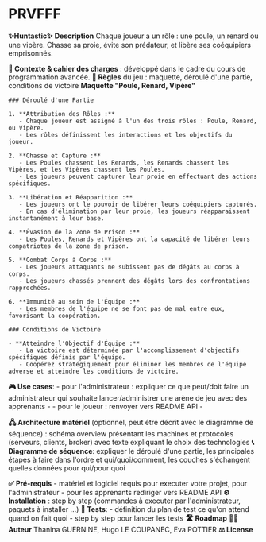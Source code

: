 # PRVFFF
**✨Huntastic✨**
**Description** Chaque joueur a un rôle : une poule, un renard ou une vipère. Chasse sa proie, évite son prédateur, et libère ses coéquipiers emprisonnés.
  
**🎯 Contexte & cahier des charges** : développé dans le cadre du cours de programmation avancée.
**🎲 Règles** du jeu : maquette, déroulé d'une partie, conditions de victoire
      **Maquette "Poule, Renard, Vipère"**

    ### Déroulé d'une Partie
    
    1. **Attribution des Rôles :**
       - Chaque joueur est assigné à l'un des trois rôles : Poule, Renard, ou Vipère.
       - Les rôles définissent les interactions et les objectifs du joueur.
    
    2. **Chasse et Capture :**
       - Les Poules chassent les Renards, les Renards chassent les Vipères, et les Vipères chassent les Poules.
       - Les joueurs peuvent capturer leur proie en effectuant des actions spécifiques.
    
    3. **Libération et Réapparition :**
       - Les joueurs ont le pouvoir de libérer leurs coéquipiers capturés.
       - En cas d'élimination par leur proie, les joueurs réapparaissent instantanément à leur base.
    
    4. **Évasion de la Zone de Prison :**
       - Les Poules, Renards et Vipères ont la capacité de libérer leurs compatriotes de la zone de prison.
    
    5. **Combat Corps à Corps :**
       - Les joueurs attaquants ne subissent pas de dégâts au corps à corps.
       - Les joueurs chassés prennent des dégâts lors des confrontations rapprochées.
    
    6. **Immunité au sein de l'Équipe :**
       - Les membres de l'équipe ne se font pas de mal entre eux, favorisant la coopération.
    
    ### Conditions de Victoire
    
    - **Atteindre l'Objectif d'Équipe :**
       - La victoire est déterminée par l'accomplissement d'objectifs spécifiques définis par l'équipe.
       - Coopérez stratégiquement pour éliminer les membres de l'équipe adverse et atteindre les conditions de victoire.

**🎮 Use cases**: 
    - pour l'administrateur : expliquer ce que peut/doit faire un administrateur qui souhaite lancer/administrer une arène de jeu avec des apprenants
    - 
    - pour le joueur : renvoyer vers README API
    - 
      
**🖧 Architecture matériel** (optionnel, peut être décrit avec le diagramme de séquence) : schéma overview présentant les machines et protocoles (serveurs, clients, broker) avec texte expliquant le choix des technologies 
**📞 Diagramme de séquence**: expliquer le déroulé d'une partie, les principales étapes à faire dans l'ordre et qui/quoi/comment, les couches s'échangent quelles données pour qui/pour quoi
 
**✅ Pré-requis** 
    - matériel et logiciel requis pour executer votre projet, pour l'administrateur 
    - pour les apprenants rediriger vers README API
**⚙️ Installation** : step by step (commandes à executer par l'administrateur, paquets à installer ...)
**🧪 Tests**: 
    - définition du plan de test ce qu'on attend quand on fait quoi 
    - step by step pour lancer les tests
**🛣️ Roadmap**
**🧑‍💻 Auteur** Thanina GUERNINE, Hugo LE COUPANEC, Eva POTTIER
**⚖️ License**

